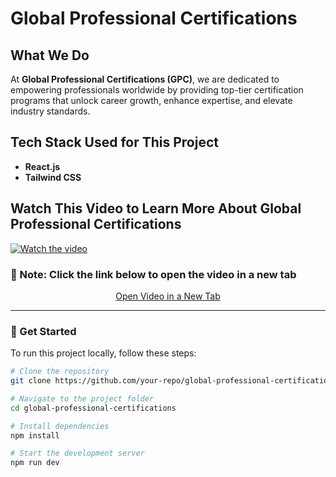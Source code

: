 # Global Professional Certifications

## What We Do
At **Global Professional Certifications (GPC)**, we are dedicated to empowering professionals worldwide by providing top-tier certification programs that unlock career growth, enhance expertise, and elevate industry standards.

## Tech Stack Used for This Project
- **React.js**
- **Tailwind CSS**

## Watch This Video to Learn More About Global Professional Certifications
[![Watch the video](https://img.youtube.com/vi/2FWaO_Cf0eg/maxresdefault.jpg)](https://www.youtube.com/watch?v=2FWaO_Cf0eg)

### 📌 Note: Click the link below to open the video in a new tab
<p align="center">
  <a href="https://www.youtube.com/watch?v=2FWaO_Cf0eg" target="_blank" rel="noopener noreferrer">
    Open Video in a New Tab
  </a>
</p>

---

### 🚀 Get Started
To run this project locally, follow these steps:

```bash
# Clone the repository
git clone https://github.com/your-repo/global-professional-certifications.git

# Navigate to the project folder
cd global-professional-certifications

# Install dependencies
npm install

# Start the development server
npm run dev
